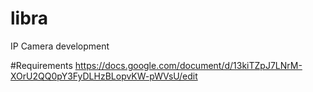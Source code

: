 # libra
IP Camera development

#Requirements
https://docs.google.com/document/d/13kiTZpJ7LNrM-XOrU2QQ0pY3FyDLHzBLopvKW-pWVsU/edit
